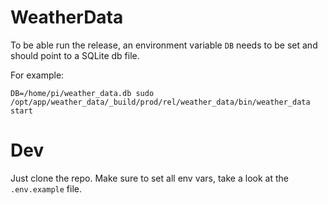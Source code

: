 # WeatherData

To be able run the release, an environment variable `DB` needs to be set
and should point to a SQLite db file.

For example:

```
DB=/home/pi/weather_data.db sudo /opt/app/weather_data/_build/prod/rel/weather_data/bin/weather_data start
```

# Dev

Just clone the repo. Make sure to set all env vars, take a look at the `.env.example` file.

